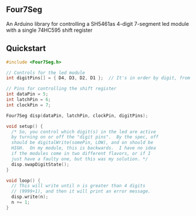 ## Four7Seg
An Arduino library for controlling a SH5461as 4-digit 7-segment led module with a single 74HC595 shift register


## Quickstart

```cpp
#include <Four7Seg.h>

// Controls for the led module
int digitPins[] = { D4, D3, D2, D1 };  // It's in order by digit, from left to right

// Pins for controlling the shift register
int dataPin = 5;
int latchPin = 6;
int clockPin = 7;

Four7Seg disp(dataPin, latchPin, clockPin, digitPins);

void setup() {
  /* So, you control which digit(s) in the led are active
  by turning on or off the "digit pins".  By the spec, off
  should be digitalWrite(somePin, LOW), and on should be
  HIGH.  On my module, this is backwards.  I have no idea
  if the modules come in two different flavors, or if I
  just have a faulty one, but this was my solution. */
  disp.swapDigitState();
}

void loop() {
  // This will write until n is greater than 4 digits
  // (9999+1), and then it will print an error message.
  disp.write(n);
  n += 1;
}
```
